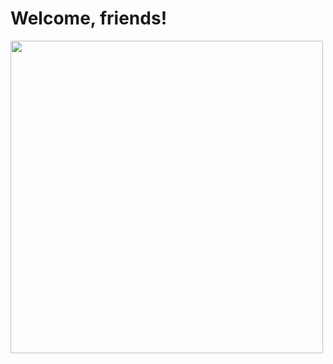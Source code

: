 
# Welcome, friends! 

<img src="https://media.giphy.com/media/DBW3BniaWrFo4/giphy.gif" width="500px">


<!--
**mjj4685/mjj4685** is a ✨ _special_ ✨ repository because its `README.md` (this file) appears on your GitHub profile.

